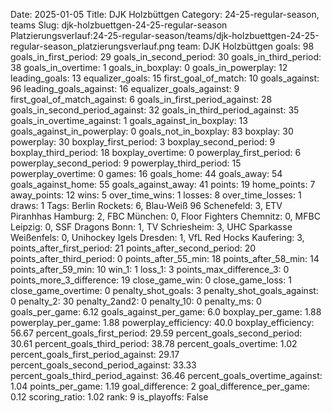 Date: 2025-01-05
Title: DJK Holzbüttgen
Category: 24-25-regular-season, teams
Slug: djk-holzbuettgen-24-25-regular-season
Platzierungsverlauf:24-25-regular-season/teams/djk-holzbuettgen-24-25-regular-season_platzierungsverlauf.png
team: DJK Holzbüttgen
goals: 98
goals_in_first_period: 29
goals_in_second_period: 30
goals_in_third_period: 38
goals_in_overtime: 1
goals_in_boxplay: 0
goals_in_powerplay: 12
leading_goals: 13
equalizer_goals: 15
first_goal_of_match: 10
goals_against: 96
leading_goals_against: 16
equalizer_goals_against: 9
first_goal_of_match_against: 6
goals_in_first_period_against: 28
goals_in_second_period_against: 32
goals_in_third_period_against: 35
goals_in_overtime_against: 1
goals_against_in_boxplay: 13
goals_against_in_powerplay: 0
goals_not_in_boxplay: 83
boxplay: 30
powerplay: 30
boxplay_first_period: 3
boxplay_second_period: 9
boxplay_third_period: 18
boxplay_overtime: 0
powerplay_first_period: 6
powerplay_second_period: 9
powerplay_third_period: 15
powerplay_overtime: 0
games: 16
goals_home: 44
goals_away: 54
goals_against_home: 55
goals_against_away: 41
points: 19
home_points: 7
away_points: 12
wins: 5
over_time_wins: 1
losses: 8
over_time_losses: 1
draws: 1
Tags:  Berlin Rockets: 6,  Blau-Weiß 96 Schenefeld: 3,  ETV Piranhhas Hamburg: 2,  FBC München: 0,  Floor Fighters Chemnitz: 0,  MFBC Leipzig: 0,  SSF Dragons Bonn: 1,  TV Schriesheim: 3,  UHC Sparkasse Weißenfels: 0,  Unihockey Igels Dresden: 1,  VfL Red Hocks Kaufering: 3,
points_after_first_period: 21
points_after_second_period: 20
points_after_third_period: 0
points_after_55_min: 18
points_after_58_min: 14
points_after_59_min: 10
win_1: 1
loss_1: 3
points_max_difference_3: 0
points_more_3_difference: 19
close_game_win: 0
close_game_loss: 1
close_game_overtime: 0
penalty_shot_goals: 3
penalty_shot_goals_against: 0
penalty_2: 30
penalty_2and2: 0
penalty_10: 0
penalty_ms: 0
goals_per_game: 6.12
goals_against_per_game: 6.0
boxplay_per_game: 1.88
powerplay_per_game: 1.88
powerplay_efficiency: 40.0
boxplay_efficiency: 56.67
percent_goals_first_period: 29.59
percent_goals_second_period: 30.61
percent_goals_third_period: 38.78
percent_goals_overtime: 1.02
percent_goals_first_period_against: 29.17
percent_goals_second_period_against: 33.33
percent_goals_third_period_against: 36.46
percent_goals_overtime_against: 1.04
points_per_game: 1.19
goal_difference: 2
goal_difference_per_game: 0.12
scoring_ratio: 1.02
rank: 9
is_playoffs: False
